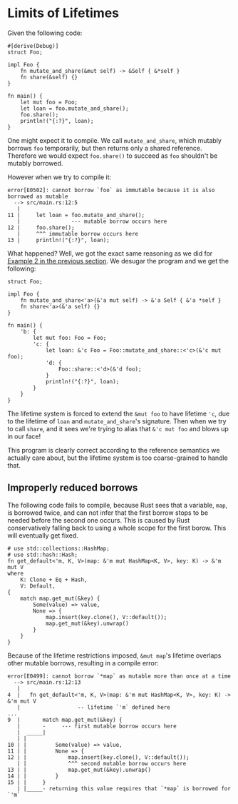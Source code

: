 # Limits of Lifetimes

Given the following code:

```rust,compile_fail
#[derive(Debug)]
struct Foo;

impl Foo {
    fn mutate_and_share(&mut self) -> &Self { &*self }
    fn share(&self) {}
}

fn main() {
    let mut foo = Foo;
    let loan = foo.mutate_and_share();
    foo.share();
    println!("{:?}", loan);
}
```

One might expect it to compile. We call `mutate_and_share`, which mutably
borrows `foo` temporarily, but then returns only a shared reference. Therefore
we would expect `foo.share()` to succeed as `foo` shouldn't be mutably borrowed.

However when we try to compile it:

```text
error[E0502]: cannot borrow `foo` as immutable because it is also borrowed as mutable
  --> src/main.rs:12:5
   |
11 |     let loan = foo.mutate_and_share();
   |                --- mutable borrow occurs here
12 |     foo.share();
   |     ^^^ immutable borrow occurs here
13 |     println!("{:?}", loan);
```

What happened? Well, we got the exact same reasoning as we did for
[Example 2 in the previous section][ex2]. We desugar the program and we get
the following:

<!-- ignore: desugared code -->
```rust,ignore
struct Foo;

impl Foo {
    fn mutate_and_share<'a>(&'a mut self) -> &'a Self { &'a *self }
    fn share<'a>(&'a self) {}
}

fn main() {
    'b: {
        let mut foo: Foo = Foo;
        'c: {
            let loan: &'c Foo = Foo::mutate_and_share::<'c>(&'c mut foo);
            'd: {
                Foo::share::<'d>(&'d foo);
            }
            println!("{:?}", loan);
        }
    }
}
```

The lifetime system is forced to extend the `&mut foo` to have lifetime `'c`,
due to the lifetime of `loan` and `mutate_and_share`'s signature. Then when we
try to call `share`, and it sees we're trying to alias that `&'c mut foo` and
blows up in our face!

This program is clearly correct according to the reference semantics we actually
care about, but the lifetime system is too coarse-grained to handle that.

## Improperly reduced borrows

The following code fails to compile, because Rust sees that a variable, `map`,
is borrowed twice, and can not infer that the first borrow stops to be needed
before the second one occurs. This is caused by Rust conservatively falling back
to using a whole scope for the first borow. This will eventually get fixed.

```rust,compile_fail
# use std::collections::HashMap;
# use std::hash::Hash;
fn get_default<'m, K, V>(map: &'m mut HashMap<K, V>, key: K) -> &'m mut V
where
    K: Clone + Eq + Hash,
    V: Default,
{
    match map.get_mut(&key) {
        Some(value) => value,
        None => {
            map.insert(key.clone(), V::default());
            map.get_mut(&key).unwrap()
        }
    }
}
```

Because of the lifetime restrictions imposed, `&mut map`'s lifetime
overlaps other mutable borrows, resulting in a compile error:

```text
error[E0499]: cannot borrow `*map` as mutable more than once at a time
  --> src/main.rs:12:13
   |
4  |   fn get_default<'m, K, V>(map: &'m mut HashMap<K, V>, key: K) -> &'m mut V
   |                  -- lifetime `'m` defined here
...
9  |       match map.get_mut(&key) {
   |       -     --- first mutable borrow occurs here
   |  _____|
   | |
10 | |         Some(value) => value,
11 | |         None => {
12 | |             map.insert(key.clone(), V::default());
   | |             ^^^ second mutable borrow occurs here
13 | |             map.get_mut(&key).unwrap()
14 | |         }
15 | |     }
   | |_____- returning this value requires that `*map` is borrowed for `'m`
```

[ex2]: lifetimes.html#example-aliasing-a-mutable-reference
